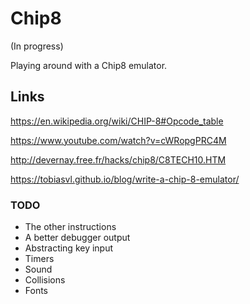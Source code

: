 # Chip8

(In progress)

Playing around with a Chip8 emulator.

## Links

https://en.wikipedia.org/wiki/CHIP-8#Opcode_table

https://www.youtube.com/watch?v=cWRopgPRC4M

http://devernay.free.fr/hacks/chip8/C8TECH10.HTM

https://tobiasvl.github.io/blog/write-a-chip-8-emulator/

### TODO

- The other instructions
- A better debugger output
- Abstracting key input
- Timers
- Sound
- Collisions
- Fonts
